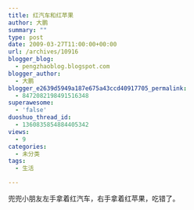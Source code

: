 ```yaml
---
title: 红汽车和红苹果
author: 大鹏
summary: ""
type: post
date: 2009-03-27T11:00:00+00:00
url: /archives/10916
blogger_blog:
  - pengzhaoblog.blogspot.com
blogger_author:
  - 大鹏
blogger_e2639d5949a187e675a43ccd40917705_permalink:
  - 8472082198491516348
superawesome:
  - 'false'
duoshuo_thread_id:
  - 1360835854884405342
views:
  - 9
categories:
  - 未分类
tags:
  - 生活

---
```

兜兜小朋友左手拿着红汽车，右手拿着红苹果，吃错了。
